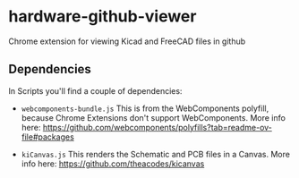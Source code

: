 # hardware-github-viewer
Chrome extension for viewing Kicad and FreeCAD files in github

## Dependencies
In Scripts you'll find a couple of dependencies: 

* `webcomponents-bundle.js`
This is from the WebComponents polyfill, because Chrome Extensions don't support WebComponents. 
More info here: 
https://github.com/webcomponents/polyfills?tab=readme-ov-file#packages

* `kiCanvas.js`
This renders the Schematic and PCB files in a Canvas. 
More info here:
https://github.com/theacodes/kicanvas